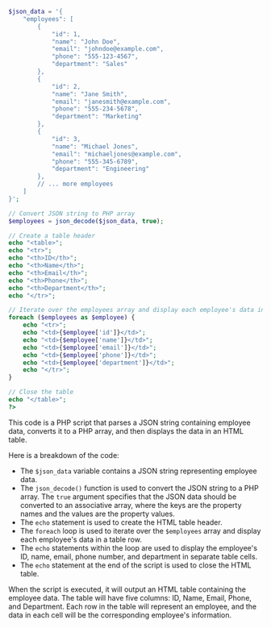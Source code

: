 ```php
$json_data = '{
    "employees": [
        {
            "id": 1,
            "name": "John Doe",
            "email": "johndoe@example.com",
            "phone": "555-123-4567",
            "department": "Sales"
        },
        {
            "id": 2,
            "name": "Jane Smith",
            "email": "janesmith@example.com",
            "phone": "555-234-5678",
            "department": "Marketing"
        },
        {
            "id": 3,
            "name": "Michael Jones",
            "email": "michaeljones@example.com",
            "phone": "555-345-6789",
            "department": "Engineering"
        },
        // ... more employees
    ]
}';

// Convert JSON string to PHP array
$employees = json_decode($json_data, true);

// Create a table header
echo "<table>";
echo "<tr>";
echo "<th>ID</th>";
echo "<th>Name</th>";
echo "<th>Email</th>";
echo "<th>Phone</th>";
echo "<th>Department</th>";
echo "</tr>";

// Iterate over the employees array and display each employee's data in a table row
foreach ($employees as $employee) {
    echo "<tr>";
    echo "<td>{$employee['id']}</td>";
    echo "<td>{$employee['name']}</td>";
    echo "<td>{$employee['email']}</td>";
    echo "<td>{$employee['phone']}</td>";
    echo "<td>{$employee['department']}</td>";
    echo "</tr>";
}

// Close the table
echo "</table>";
?>
```

This code is a PHP script that parses a JSON string containing employee data, converts it to a PHP array, and then displays the data in an HTML table.

Here is a breakdown of the code:

* The `$json_data` variable contains a JSON string representing employee data.
* The `json_decode()` function is used to convert the JSON string to a PHP array. The `true` argument specifies that the JSON data should be converted to an associative array, where the keys are the property names and the values are the property values.
* The `echo` statement is used to create the HTML table header.
* The `foreach` loop is used to iterate over the `$employees` array and display each employee's data in a table row.
* The `echo` statements within the loop are used to display the employee's ID, name, email, phone number, and department in separate table cells.
* The `echo` statement at the end of the script is used to close the HTML table.

When the script is executed, it will output an HTML table containing the employee data. The table will have five columns: ID, Name, Email, Phone, and Department. Each row in the table will represent an employee, and the data in each cell will be the corresponding employee's information.